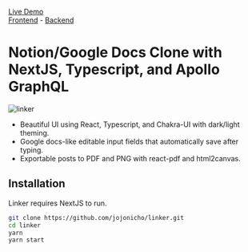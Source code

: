 [Live Demo](https://cherrylinker.vercel.app)<br/>
[Frontend](https://github.com/jojonicho/linker) - [Backend](https://github.com/jojonicho/linker-backend)

# Notion/Google Docs Clone​ with NextJS, Typescript, and Apollo GraphQL

![linker](./linker.png)

- Beautiful UI using React, Typescript, and Chakra-UI with dark/light theming.
- Google docs-like editable input fields that automatically save after typing.
- Exportable posts to PDF and PNG with react-pdf and html2canvas.

## Installation

Linker requires NextJS to run.

```sh
git clone https://github.com/jojonicho/linker.git
cd linker
yarn
yarn start
```
